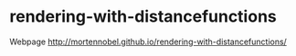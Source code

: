 rendering-with-distancefunctions
================================
Webpage
http://mortennobel.github.io/rendering-with-distancefunctions/